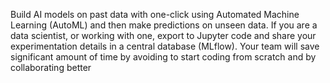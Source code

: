 Build AI models on past data with one-click using Automated Machine Learning (AutoML) and then make predictions 
on unseen data. If you are a data scientist, or working with one, export to Jupyter code and share your experimentation 
details in a central database (MLflow). Your team will save significant amount of time by avoiding to start coding from 
scratch and by collaborating better